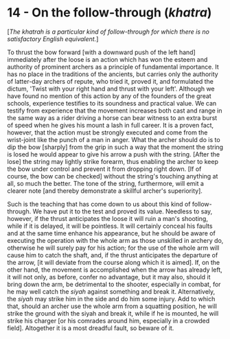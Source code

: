 # 14 - On the follow-through (*khatra*)

[*The khatrah is a particular kind of follow-through for which there is no satisfactory English equivalent.*]

To thrust the bow forward [with a downward push of the left hand] immediately after the loose is an action which has won the esteem and authority of prominent archers as a principle of fundamental importance. It has no place in the traditions of the ancients, but carries only the authority of latter-day archers of repute, who tried it, proved it, and formulated the dictum, 'Twist with your right hand and thrust with your left'. Although we have found no mention of this action by any of the founders of the great schools, experience testifies to its soundness and practical value. We can testify from experience that the movement increases both cast and range in the same way as a rider driving a horse can bear witness to an extra burst of speed when he gives his mount a lash in full career. It is a proven fact, however, that the action must be strongly executed and come from the wrist-joint like the punch of a man in anger. What the archer should do is to dip the bow [sharply] from the grip in such a way that the moment the string is losed he would appear to give his arrow a push with the string. [After the lose] the string may lightly strike forearm, thus enabling the archer to keep the bow under control and prevent it from dropping right down. [If of course, the bow can be checked] without the string's touching anything at all, so much the better.  The tone of the string, furthermore, will emit a clearer note [and thereby demonstrate a skillful archer's superiority].

Such is the teaching that has come down to us about this kind of follow-through.  We have put it to the test and proved its value. Needless to say, however, if the thrust anticipates the loose it will ruin a man's shooting, while if it is delayed, it will be pointless. It will certainly conceal his faults and at the same time enhance his appearance, but he should be aware of executing the operation with the whole arm as those unskilled in archery do, otherwise he will surely pay for his action; for the use of the whole arm will cause him to catch the shaft, and, if the thrust anticipates the departure of the arrow, [it will deviate from the course along which it is aimed]. If, on the other hand, the movement is accomplished when the arrow has already left, it will not only, as before, confer no advantage, but it may also, should it bring down the arm, be detrimental to the shooter, especially in combat, for he may well catch the *siyah* against something and break it. Alternatively, the *siyah* may strike him in the side and do him some injury. Add to which that, should an archer use the whole arm from a squatting position, he will strike the ground with the siyah and break it, while if he is mounted, he will strike his charger [or his comrades around him, especially in a crowded field]. Altogether it is a most dreadful fault, so beware of it.
